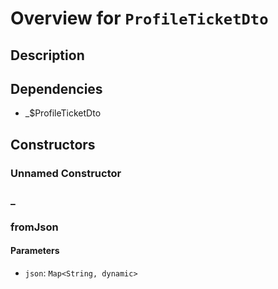 # Overview for `ProfileTicketDto`

## Description



## Dependencies

- _$ProfileTicketDto

## Constructors

### Unnamed Constructor


### _


### fromJson


#### Parameters

- `json`: `Map<String, dynamic>`
